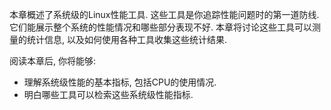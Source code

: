 本章概述了系统级的Linux性能工具. 这些工具是你追踪性能问题时的第一道防线. 它们能展示整个系统的性能情况和哪些部分表现不好. 本章将讨论这些工具可以测量的统计信息, 以及如何使用各种工具收集这些统计结果. 

阅读本章后, 你将能够: 

* 理解系统级性能的基本指标, 包括CPU的使用情况. 
* 明白哪些工具可以检索这些系统级性能指标. 